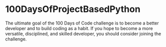 # 100DaysOfProjectBasedPython
The ultimate goal of the 100 Days of Code challenge is to become a better developer and to build coding as a habit.  If you hope to become a more versatile, disciplined, and skilled developer, you should consider joining the challenge.

